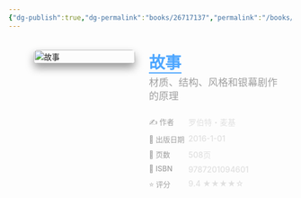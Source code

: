 ```yaml
---
{"dg-publish":true,"dg-permalink":"books/26717137","permalink":"/books/26717137/","title":"故事","metatags":{"description":"麦基的《故事》是一本被影视圈奉为圣经的编剧书，讲述故事创作核心原理。越来越多小说作家、文案策划和商务人士也开始研习其中的讲故事技巧。你可以把它当作一本高级电影鉴赏入门指南，也可以将它视为文学写作、艺术修为内功进阶，还有人从中领悟了人生哲学和生活道理。被英国卫报称为“亚里士多德后最有影响力的讲故事理论家”罗伯特・麦基将他30年间行走全世界，向10万名学员开班授课的精华写在了这本《故事》里。【编辑推荐】精装版《故事》2014年9月29日上市，3天后开始加印，3个月后成为“当当网2014年艺术榜榜首”、“亚马逊编辑2014年度收官之荐”，9.5分领衔电影类书籍进入豆瓣年度盘点，并成为《北京青年报》阅读“2014最美的十本书”之一，获得人民日报微博推荐。2016年，我们将这本书里深邃的思想以更为简明扼要的方式呈现，并同时推出16开、轻型纸、宽页边距、采用新排版设计的平装《故事》，希望它能到达更多人的手中。就像封面设计一样，一束光照进我们的生活，电影，不只是黑暗中的银幕故事，更是生活里闪耀的人性故事。","og:site_name":"DavonOs","og:title":"故事","og:type":"book","og:url":"https://zuji.eu.org/books/26717137","og:image":"https://m.media-amazon.com/images/I/71XRefvDWLL._SL1500_.jpg","og:image:width":"50","og:image:alt":"bookcover"}}
---
```



<span><span></span></span><div class="book-info-container" style="display: flex; gap: 25px; align-items: flex-start;padding: 20px; border-radius: 12px;"><span></span><div class="cover-col" style="flex: 0 0 180px; position: relative;"><span></span><img src="https://m.media-amazon.com/images/I/71XRefvDWLL._SL1500_.jpg" style="width: 100%; border-radius: 6px;box-shadow: 0 8px 15px rgba(0,0,0,0.4);" alt="故事"></div><div class="info-col" style="flex: 1; min-width: 0;"><span></span><div style="margin-bottom: 15px;"><span></span><h1 style="font-size: 1.8rem; font-weight: 800;margin: 0 0 5px 0;color: #e0e0e0;"><span></span><a href="https://book.douban.com/subject/26717137/" target="_blank" style="color: #4da6ff; text-decoration: none;border-bottom: 2px solid #4da6ff;"><span>故事</span></a></h1><div style="font-size: 1.1rem;color: #a0a0a0;font-weight: 500;line-height: 1.4;margin-top: 0;"><span>材质、结构、风格和银幕剧作的原理</span></div></div><div style="width: 100%;margin-top: 15px;display: flex;flex-direction: column;gap: 8px;"><span></span><div class="info-row" style="display: flex;align-items: flex-start;"><span></span><div style="width: 30%;color: #a0a0a0;font-weight: 500;font-size: 0.92em;"><span>✍️ 作者</span></div><div style="flex: 1;font-weight: 500;color: #e0e0e0;"><span>罗伯特・麦基</span></div></div><div class="info-row" style="display: flex;align-items: flex-start;"><span></span><div style="width: 30%;color: #a0a0a0;font-weight: 500;font-size: 0.92em;"><span>📅 出版日期</span></div><div style="flex: 1;font-weight: 500;color: #e0e0e0;">2016-1-01</div></div><div class="info-row" style="display: flex;align-items: flex-start;"><span></span><div style="width: 30%;color: #a0a0a0;font-weight: 500;font-size: 0.92em;"><span>📄 页数</span></div><div style="flex: 1;font-weight: 500;color: #e0e0e0;"><span>508页</span></div></div><div class="info-row" style="display: flex;align-items: flex-start;"><span></span><div style="width: 30%;color: #a0a0a0;font-weight: 500;font-size: 0.92em;"><span>🔢 ISBN</span></div><div style="flex: 1;font-weight: 500;color: #e0e0e0;"><span>9787201094601</span></div></div><div class="info-row" style="display: flex;align-items: flex-start;"><span></span><div style="width: 30%;color: #a0a0a0;font-weight: 500;font-size: 0.92em;"><span>⭐ 评分</span></div><div style="flex: 1;font-weight: 500;color: #e0e0e0;"><span>9.4 ★★★★☆</span></div></div></div></div></div>
